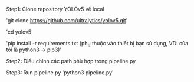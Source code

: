 Step1: Clone repository YOLOv5 về local

'git clone https://github.com/ultralytics/yolov5.git'

'cd yolov5'

'pip install -r requirements.txt (phụ thuộc vào thiết bị bạn sử dụng, VD: của tôi là python3 -> pip3)'

Step2: Điều chỉnh các path phù hợp trong pipeline.py

Step3: Run pipeline.py
'python3 pipeline.py'

